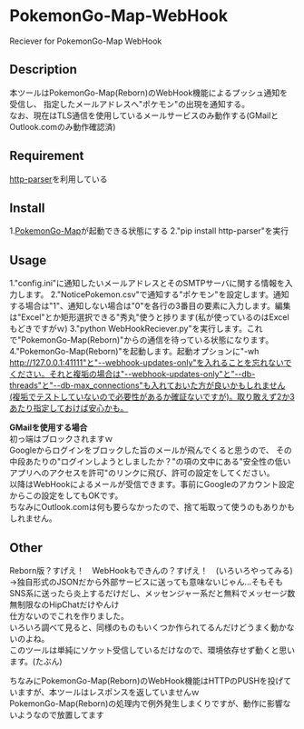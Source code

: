 # PokemonGo-Map-WebHook
Reciever for PokemonGo-Map WebHook

## Description
本ツールはPokemonGo-Map(Reborn)のWebHook機能によるプッシュ通知を受信し、
指定したメールアドレスへ"ポケモン"の出現を通知する。  
なお、現在はTLS通信を使用しているメールサービスのみ動作する(GMailとOutlook.comのみ動作確認済)

## Requirement
[http-parser](https://pypi.python.org/pypi/http-parser/ "http-parser")を利用している

## Install
1.[PokemonGo-Map](https://github.com/PokemonGoMap/PokemonGo-Map "PokemonGo-Map")が起動できる状態にする
2."pip install http-parser"を実行

## Usage
1."config.ini"に通知したいメールアドレスとそのSMTPサーバに関する情報を入力します。
2."NoticePokemon.csv"で通知する"ポケモン"を設定します。通知する場合は"1"、通知しない場合は"0"を各行の3番目の要素に入力します。編集は"Excel"とか矩形選択できる"秀丸"使うと捗ります(私が使っているのはExcelもどきですがｗ)
3."python WebHookReciever.py"を実行します。これで"PokemonGo-Map(Reborn)"からの通信を待っている状態になります。
4."PokemonGo-Map(Reborn)"を起動します。起動オプションに"-wh http://127.0.0.1:41111"と"--webhook-updates-only"を入れることを忘れないでください。それと複垢の場合は"--webhook-updates-only"と"--db-threads"と"--db-max_connections"も入れておいた方が良いかもしれません(複垢でテストしていないので必要性があるか確証ないですが)。取り敢えず2か3あたり指定しておけば安心かも。

**GMailを使用する場合**  
初っ端はブロックされますｗ  
Googleからログインをブロックした旨のメールが飛んでくると思うので、
その中段あたりの"ログインしようとしましたか？"の項の文中にある"安全性の低いアプリへのアクセスを許可"のリンクに飛び、許可の設定をしてください。  
以降はWebHookによるメールが受信できます。事前にGoogleのアカウント設定からこの設定をしてもOKです。  
ちなみにOutlook.comは何も要らなかったので、捨て垢取って使うのもありかもしれません。

## Other
Reborn版？すげえ！　WebHookもできんの？すげえ！　(いろいろやってみる)　→独自形式のJSONだから外部サービスに送っても意味ないじゃん…そもそもSNS系に送ったら炎上するだけだし、メッセンジャー系だと無料でメッセージ数無制限なのHipChatだけやんけ  
仕方ないのでこれを作りました。  
いろいろ調べて見ると、同様のものもいくつか作られてるんだけどうまく動かないのよね。  
このツールは単純にソケット受信しているだけなので、環境依存せず動くと思います。(たぶん)  
  
ちなみにPokemonGo-Map(Reborn)のWebHook機能はHTTPのPUSHを投げていますが、本ツールはレスポンスを返していませんｗ  
PokemonGo-Map(Reborn)の処理内で例外発生しまくりですが、動作に影響ないようなので放置してます


